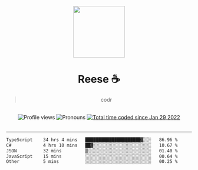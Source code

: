 <div align='center'>
  <img src='https://avatars.githubusercontent.com/u/73779441?v=4' width='140' height='140' />
  <h1>Reese ☕️</h1>
  <blockquote>codr</blockquote>
  
  <br />
  
  <img alt="Profile views" src="https://komarev.com/ghpvc/?username=ruffpuff1" />
  <img alt='Pronouns' src='https://img.shields.io/endpoint?url=https://pronoundb.org/shields/61181f81be124c42b207bffd' />
  <a href="https://wakatime.com/@72bf611d-9557-4a85-aa1d-46f6a3346744"><img src="https://wakatime.com/badge/user/72bf611d-9557-4a85-aa1d-46f6a3346744.svg" alt="Total time coded since Jan 29 2022" /></a>
</div><br />

<hr />

<!--START_SECTION:waka-->

```txt
TypeScript    34 hrs 4 mins   █████████████████████▓░░░   86.96 %
C#            4 hrs 10 mins   ██▓░░░░░░░░░░░░░░░░░░░░░░   10.67 %
JSON          32 mins         ▒░░░░░░░░░░░░░░░░░░░░░░░░   01.40 %
JavaScript    15 mins         ░░░░░░░░░░░░░░░░░░░░░░░░░   00.64 %
Other         5 mins          ░░░░░░░░░░░░░░░░░░░░░░░░░   00.25 %
```

<!--END_SECTION:waka-->
